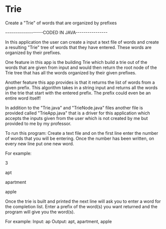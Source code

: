 # Trie
Create a "Trie" of words that are organized by prefixes

-------------------CODED IN JAVA----------------

In this application the user can create a input a text file of words and create a resulting "Trie" tree of words that they have entered.  These words are organized by their prefixes.

One feature in this app is the building Trie which build a trie out of the words that are given from input and would then return the root node of the Trie tree that has all the words organized by their given prefixes.

Another feature this app provides is that it returns the list of words from a given prefix.  This algorithm takes in a string input and returns all the words in the trie that start with the entered prefix.  The prefix could even be an entire word itself!

In addition to the "Trie.java" and "TrieNode.java" files another file is provided called "TrieApp.java" that is a driver for this application which accepts the inputs given from the user which is not created by me but provided to me by my professor.

To run this program:
Create a text file and on the first line enter the number of words that you will be entering.  Once the number has been written, on every new line put one new word.

For example: 

3

apt

apartment

apple

Once the trie is built and printed the next line will ask you to enter a word for the completion list.  Enter a prefix of the word(s) you want returned and the program will give you the word(s).

For example:
Input: ap
Output: apt, apartment, apple


